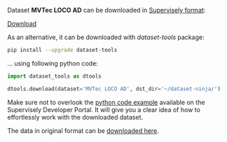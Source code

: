 Dataset **MVTec LOCO AD** can be downloaded in [Supervisely format](https://developer.supervisely.com/api-references/supervisely-annotation-json-format):

 [Download](https://assets.supervisely.com/supervisely-supervisely-assets-public/teams_storage/k/Y/V6/JWbsCl61sHgNGsQUgEXbFcDs5vZWbnXWaVf0sttTNMzk9Ub6upT1czoGJRFWbtvi571gz93oZrGwbUVwr60Sm23WLkTQprSVWf1rFd57s6xvetStD2NCcM74hUjr.tar)

As an alternative, it can be downloaded with *dataset-tools* package:
``` bash
pip install --upgrade dataset-tools
```

... using following python code:
``` python
import dataset_tools as dtools

dtools.download(dataset='MVTec LOCO AD', dst_dir='~/dataset-ninja/')
```
Make sure not to overlook the [python code example](https://developer.supervisely.com/getting-started/python-sdk-tutorials/iterate-over-a-local-project) available on the Supervisely Developer Portal. It will give you a clear idea of how to effortlessly work with the downloaded dataset.

The data in original format can be [downloaded here](https://www.mvtec.com/company/research/datasets/mvtec-loco).